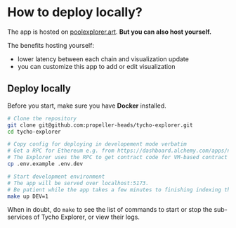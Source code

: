 # How to deploy locally?

The app is hosted on [poolexplorer.art](https://github.com/propeller-heads/tycho-explorer/blob/main/gitbook/poolexplorer.art). **But you can also host yourself.**

The benefits hosting yourself:

* lower latency between each chain and visualization update
* you can customize this app to add or edit visualization

## Deploy locally

Before you start, make sure you have **Docker** installed.

```bash
# Clone the repository
git clone git@github.com:propeller-heads/tycho-explorer.git
cd tycho-explorer

# Copy config for deploying in developement mode verbatim
# Get a RPC for Ethereum e.g. from https://dashboard.alchemy.com/apps/new
# The Explorer uses the RPC to get contract code for VM-based contract processing e.g. for Curve and Balancer.
cp .env.example .env.dev    

# Start development environment
# The app will be served over localhost:5173.
# Be patient while the app takes a few minutes to finishing indexing the data; the logs should tell the indexing progress.
make up DEV=1

```

When in doubt, do `make` to see the list of commands to start or stop the sub-services of Tycho Explorer, or view their logs.
